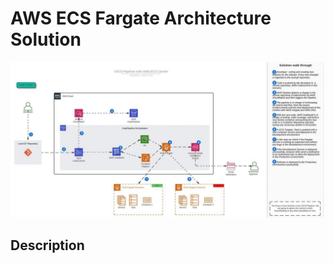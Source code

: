 # AWS ECS Fargate Architecture Solution

<p align="center">
  <img src="awsecs-fargate.gif"/>
</p>

## Description

